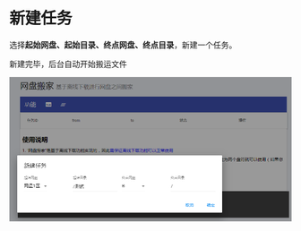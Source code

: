 # 新建任务

选择**起始网盘、起始目录、终点网盘、终点目录**，新建一个任务。

新建完毕，后台自动开始搬运文件

![](../../.gitbook/assets/xin-jian-ren-wu.png)



